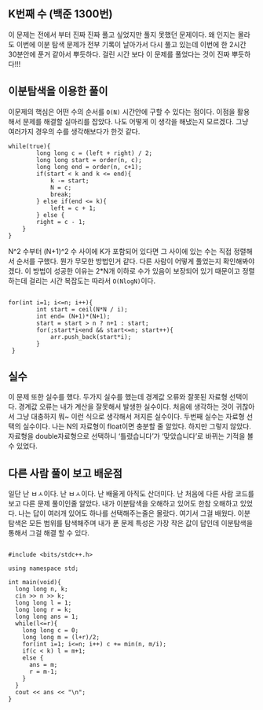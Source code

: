 ## K번째 수 (백준 1300번)

이 문제는 전에서 부터 진짜 진짜 풀고 싶었지만 풀지 못했던 문제이다. 왜 인지는 몰라도 이번에 이분 탐색 문제가 전부 기록이 날아가서 다시 풀고 있는데 이번에 한 2시간 30분안에 푼거 같아서 뿌듯하다. 걸린 시간 보다 이 문제를 풀었다는 것이 진짜 뿌듯하다!!!

## 이분탐색을 이용한 풀이
이문제의 핵심은 어떤 수의 순서를 `O(N)` 시간안에 구할 수 있다는 점이다. 이점을 활용해서 문제를 해결할 실마리를 잡았다. 나도 어떻게 이 생각을 해냈는지 모르겠다. 그냥 여러가지 경우의 수를 생각해보다가 한것 같다.

```
while(true){
        long long c = (left + right) / 2;
        long long start = order(n, c);
        long long end = order(n, c+1);
        if(start < k and k <= end){
            k -= start;
            N = c;
            break;
        } else if(end <= k){
            left = c + 1;
        } else {
		right = c - 1;
	}
}
```
  
N^2 수부터 (N+1)^2 수 사이에 K가 포함되어 있다면 그 사이에 있는 수는 직접 정렬해서 순서를 구했다. 뭔가 무모한 방법인거 같다. 다른 사람이 어떻게 풀었는지 확인해봐야겠다. 이 방법이 성공한 이유는 2*N개 이하로 수가 있음이 보장되어 있기 때문이고 정렬하는데 걸리는 시간 복잡도는 따라서 `O(NlogN)`이다. 

```

for(int i=1; i<=n; i++){
        int start = ceil(N*N / i);
        int end= (N+1)*(N+1);
        start = start > n ? n+1 : start;
        for(;start*i<end && start<=n; start++){
            arr.push_back(start*i);
        }    
 }
```

## 실수
이 문제 또한 실수를 했다. 두가지 실수를 했는데 경계값 오류와 잘못된 자료형 선택이다. 경계값 오류는 내가 계산을 잘못해서 발생한 실수이다. 처음에 생각하는 것이 귀찮아서 그냥 대충하지 뭐~ 이런 식으로 생각해서 저지른 실수이다. 
두번째 실수는 자료형 선택의 실수이다. 나는 N의 자료형이 float이면 충분할 줄 알았다. 하지만 그렇지 않았다. 자료형을 double자료형으로 선택하니 ‘틀렸습니다’가 ‘맞았습니다’로 바뀌는 기적을 볼 수 있었다. 

## 다른 사람 풀이 보고 배운점
일단 난 ㅂㅅ이다. 난 ㅂㅅ이다. 난 배울게 아직도 산더미다. 난 처음에 다른 사람 코드를 보고 다른 문제 풀이인줄 알았다. 내가 이분탐색을 오해하고 있어도 한참 오해하고 있었다. 나는 답이 여러개 있어도 하나를 선택해주는줄은 몰랐다. 여기서 그걸 배웠다. 이분탐색은 모든 범위를 탐색해주며 내가 푼 문제 특성은 가장 작은 값이 답인데 이분탐색을 통해서 그걸 해결 할 수 있다. 

```

#include <bits/stdc++.h>

using namespace std;

int main(void){
  long long n, k;
  cin >> n >> k;
  long long l = 1;
  long long r = k;
  long long ans = 1;
  while(l<=r){
    long long c = 0;
    long long m = (l+r)/2;
    for(int i=1; i<=n; i++) c += min(n, m/i);
    if(c < k) l = m+1;
    else {
      ans = m;
      r = m-1;
    }
  }
  cout << ans << "\n";
}

```